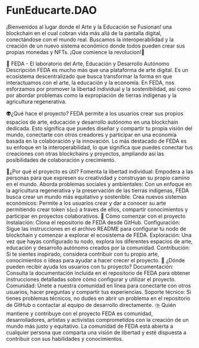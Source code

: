 # FunEducarte.DAO
¡Bienvenidos al lugar donde el Arte y la Educación se Fusionan! una blockchain en el cual cobran vida más allá de la pantalla digital, conectándose con el mundo real. Buscamos la interoperabilidad y la creación de un nuevo sistema económico donde todos pueden crear sus propias monedas y NFTs. ¡Que comience la revolucion!🌙

 🌹 FEDA - El laboratorio del Arte, Educación y Desarrollo Autónomo
Descripción
FEDA es mucho más que una plataforma de arte digital. Es un ecosistema descentralizado que busca transformar la forma en que interactuamos con el arte, la educación y la economía. En FEDA, nos esforzamos por promover la libertad individual y la sostenibilidad, así como por abordar problemas como la expropiación de tierras indígenas y la agricultura regenerativa.

 👽¿Qué hace el proyecto?
FEDA permite a los usuarios crear sus propios espacios de arte, educación y desarrollo autónomo en una blockchain dedicada. Esto significa que puedes diseñar y compartir tu propia visión del mundo, conectarte con otros creadores y participar en una economía basada en la colaboración y la innovación. Lo más destacado de FEDA es su enfoque en la interoperabilidad, lo que significa que puedes conectar tus creaciones con otras blockchains y proyectos, ampliando así las posibilidades de colaboración y crecimiento.

 🚀¿Por qué el proyecto es útil?
 Fomenta la libertad individual: Empodera a las personas para que expresen su creatividad y construyan su propio camino en el mundo.
Aborda problemas sociales y ambientales: Con un enfoque en la agricultura regenerativa y la preservación de las tierras indígenas, FEDA busca crear un mundo más equitativo y sostenible.
 Crea nuevos sistemas económicos: Permite a los usuarios crear y dar a conocer su arte permitiendo crear token`s(💵) a traves de ellos, compartir conocimientos y participar en proyectos colaborativos.
 🌲 Cómo comenzar con el proyecto
 Instalación: Clona el repositorio de FEDA desde GitHub.
 Configuración: Sigue las instrucciones en el archivo README para configurar tu nodo de blockchain y comenzar a explorar el ecosistema de FEDA.
 Exploración: Una vez que hayas configurado tu nodo, explora los diferentes espacios de arte, educación y desarrollo autónomo creados por la comunidad.
 Contribución: Si te sientes inspirado, considera contribuir con tu propio arte, conocimientos o ideas para ayudar a hacer crecer el proyecto.
 🌱 ¿Dónde pueden recibir ayuda los usuarios con tu proyecto?
 Documentación: Consulta la documentación incluida en el repositorio de FEDA para obtener instrucciones detalladas sobre cómo configurar y utilizar el proyecto.
 Comunidad: Únete a nuestra comunidad en línea para conectarte con otros usuarios, hacer preguntas y compartir tus experiencias.
 Soporte técnico: Si tienes problemas técnicos, no dudes en abrir un problema en el repositorio de GitHub o contactar al equipo de desarrollo directamente.
 ⛈️ Quién mantiene y contribuye con el proyecto
FEDA es comunidad, desarrolladores, artistas y activistas comprometidos con la creación de un mundo más justo y equitativo. La comunidad de FEDA está abierta a cualquier persona que comparta una visión de libertad y esté dispuesta a contribuir con sus habilidades y conocimientos.